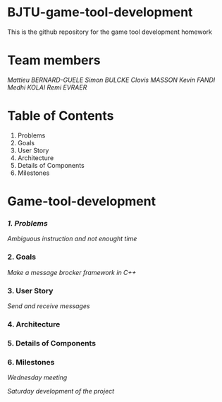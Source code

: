# BJTU-game-tool-development
This is the github repository for the game tool development homework

# Team members
*Mattieu BERNARD-GUELE*
*Simon BULCKE*
*Clovis MASSON*
*Kevin FANDI*
*Medhi KOLAI*
*Remi EVRAER*

# Table of Contents
1. Problems
2. Goals
3. User Story
4. Architecture
5. Details of Components
6. Milestones

# Game-tool-development

### *1. Problems* ###

*Ambiguous instruction and not enought time*

### 2. Goals ###

*Make a message brocker framework in C++*

### 3. User Story ###

*Send and receive messages* 

### 4. Architecture ###

### 5. Details of Components ###

### 6. Milestones ###

*Wednesday meeting* 

*Saturday development of the project*
